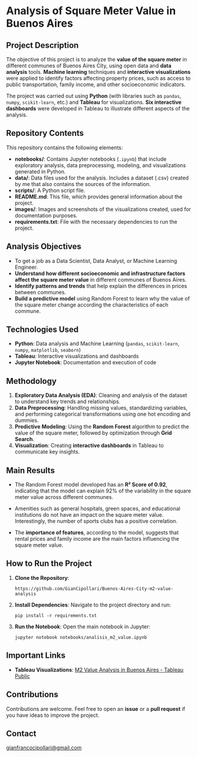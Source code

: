 # Analysis of Square Meter Value in Buenos Aires

## Project Description

The objective of this project is to analyze the **value of the square meter** in different communes of Buenos Aires City, using open data and **data analysis** tools. **Machine learning** techniques and **interactive visualizations** were applied to identify factors affecting property prices, such as access to public transportation, family income, and other socioeconomic indicators.

The project was carried out using **Python** (with libraries such as `pandas`, `numpy`, `scikit-learn`, etc.) and **Tableau** for visualizations. **Six interactive dashboards** were developed in Tableau to illustrate different aspects of the analysis.

## Repository Contents

This repository contains the following elements:

- **notebooks/**: Contains Jupyter notebooks (`.ipynb`) that include exploratory analysis, data preprocessing, modeling, and visualizations generated in Python.
- **data/**: Data files used for the analysis. Includes a dataset (.csv) created by me that also contains the sources of the information.
- **scripts/**: A Python script file.
- **README.md**: This file, which provides general information about the project.
- **images/**: Images and screenshots of the visualizations created, used for documentation purposes.
- **requirements.txt**: File with the necessary dependencies to run the project.

## Analysis Objectives

- To get a job as a Data Scientist, Data Analyst, or Machine Learning Engineer.&#x20;
- **Understand how different socioeconomic and infrastructure factors affect the square meter value** in different communes of Buenos Aires.
- **Identify patterns and trends** that help explain the differences in prices between communes.
- **Build a predictive model** using Random Forest to learn why the value of the square meter change according the characteristics of each commune.

## Technologies Used

- **Python**: Data analysis and Machine Learning (`pandas`, `scikit-learn`, `numpy`, `matplotlib`, `seaborn`)
- **Tableau**: Interactive visualizations and dashboards
- **Jupyter Notebook**: Documentation and execution of code

## Methodology

1. **Exploratory Data Analysis (EDA)**: Cleaning and analysis of the dataset to understand key trends and relationships.
2. **Data Preprocessing**: Handling missing values, standardizing variables, and performing categorical transformations using one hot encoding and dummies.
3. **Predictive Modeling**: Using the **Random Forest** algorithm to predict the value of the square meter, followed by optimization through **Grid Search**.
4. **Visualization**: Creating **interactive dashboards** in Tableau to communicate key insights.

## Main Results

- The Random Forest model developed has an **R² Score of 0.92**, indicating that the model can explain 92% of the variability in the square meter value across different communes.

- Amenities such as general hospitals, green spaces, and educational institutions do not have an impact on the square meter value. Interestingly, the number of sports clubs has a positive correlation.

- The **importance of features**, according to the model, suggests that rental prices and family income are the main factors influencing the square meter value.

## How to Run the Project

1. **Clone the Repository**:
   ```
   https://github.com/GianCipollari/Buenos-Aires-City-m2-value-analysis
   ```
2. **Install Dependencies**:
   Navigate to the project directory and run:
   ```
   pip install -r requirements.txt
   ```
3. **Run the Notebook**:
   Open the main notebook in Jupyter:
   ```
   jupyter notebook notebooks/analisis_m2_value.ipynb
   ```

## Important Links

- **Tableau Visualizations**: [M2 Value Analysis in Buenos Aires - Tableau Public](https://public.tableau.com/app/profile/gianfranco.cipollari/viz/M2valueAnalysisinBuenosAiresCABAbyCommune/Presentation)

## Contributions

Contributions are welcome. Feel free to open an **issue** or a **pull request** if you have ideas to improve the project.

## Contact

[gianfrancocipollari@gmail.com](mailto\:gianfrancocipollari@gmail.com)
